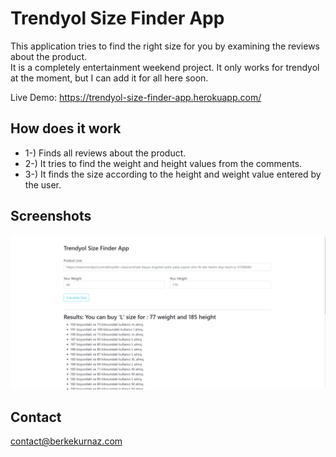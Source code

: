 # Trendyol Size Finder App
This application tries to find the right size for you by examining the reviews about the product. <br/>
It is a completely entertainment weekend project. It only works for trendyol at the moment, but I can add it for all here soon. <br/>

Live Demo: https://trendyol-size-finder-app.herokuapp.com/

## How does it work
- 1-) Finds all reviews about the product.
- 2-) It tries to find the weight and height values ​​from the comments.
- 3-) It finds the size according to the height and weight value entered by the user.

## Screenshots
[![Image01](https://raw.githubusercontent.com/berkekurnaz/trendyol-size-finder-app/master/Screenshots01.png)]()

## Contact
contact@berkekurnaz.com

